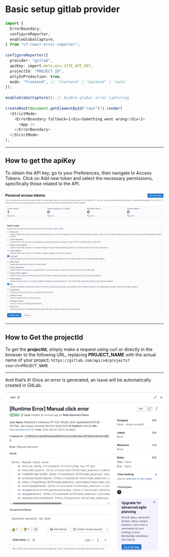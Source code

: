 # Basic setup gitlab provider

```ts
import {
  ErrorBoundary,
  configureReporter,
  enableGlobalCapture,
} from "cf-react-error-reporter";

configureReporter({
  provider: "gitlab",
  apiKey: import.meta.env.VITE_API_KEY,
  projectId: "PROJECT_ID",
  onlyInProduction: true,
  mode: "frontend", // 'frontend' | 'backend' | 'auto'
});

enableGlobalCapture(); // Enable global error capturing

createRoot(document.getElementById("root")!).render(
  <StrictMode>
    <ErrorBoundary fallback={<div>Something went wrong</div>}>
      <App />
    </ErrorBoundary>
  </StrictMode>
);
```

---

## How to get the **apiKey**

To obtain the API key, go to your Preferences, then navigate to Access Tokens. Click on Add new token and select the necessary permissions, specifically those related to the API.

![create token](./imgs/img-1.png)

![permissions](./imgs/img-2.png)

---

## How to Get the **projectId**

To get the **projectId**, simply make a request using curl or directly in the browser to the following URL, replacing **PROJECT_NAME** with the actual name of your project: `https://gitlab.com/api/v4/projects?search=PROJECT_NAME`

---

And that’s it! Once an error is generated, an issue will be automatically created in GitLab.

![issue](./imgs/img-3.png)
